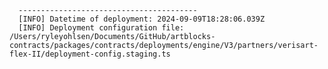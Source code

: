 
      ----------------------------------------
      [INFO] Datetime of deployment: 2024-09-09T18:28:06.039Z
      [INFO] Deployment configuration file: /Users/ryleyohlsen/Documents/GitHub/artblocks-contracts/packages/contracts/deployments/engine/V3/partners/verisart-flex-II/deployment-config.staging.ts

    